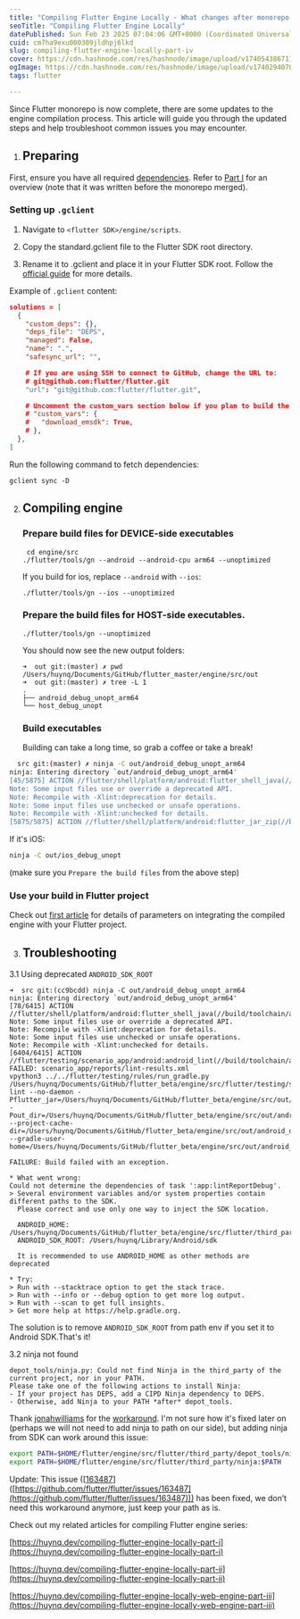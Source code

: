 ```yaml
---
title: "Compiling Flutter Engine Locally - What changes after monorepo (Part IV)"
seoTitle: "Compiling Flutter Engine Locally"
datePublished: Sun Feb 23 2025 07:04:06 GMT+0000 (Coordinated Universal Time)
cuid: cm7ha9exu000309jldhpj6lkd
slug: compiling-flutter-engine-locally-part-iv
cover: https://cdn.hashnode.com/res/hashnode/image/upload/v1740543867115/58712380-f0eb-44ed-99d1-80dd839deb76.webp
ogImage: https://cdn.hashnode.com/res/hashnode/image/upload/v1740294070058/3fb75603-a2c6-44bb-8673-7a77b5a1627a.jpeg
tags: flutter

---
```


Since Flutter monorepo is now complete, there are some updates to the engine compilation process. This article will guide you through the updated steps and help troubleshoot common issues you may encounter.

1. ## Preparing
    

First, ensure you have all required [dependencies](https://github.com/flutter/flutter/blob/master/engine/src/flutter/docs/contributing/Setting-up-the-Engine-development-environment.md#getting-dependencies). Refer to [Part I](https://huynq.dev/compiling-flutter-engine-locally-part-i) for an overview (note that it was written before the monorepo merged).

### Setting up `.gclient`

1. Navigate to `<flutter SDK>/engine/scripts`.
    
2. Copy the standard.gclient file to the Flutter SDK root directory.
    
3. Rename it to .gclient and place it in your Flutter SDK root. Follow the [official guide](https://github.com/flutter/flutter/blob/master/engine/README.md) for more details.
    

Example of `.gclient` content:

```json
solutions = [
  {
    "custom_deps": {},
    "deps_file": "DEPS",
    "managed": False,
    "name": ".",
    "safesync_url": "",

    # If you are using SSH to connect to GitHub, change the URL to:
    # git@github.com:flutter/flutter.git
    "url": "git@github.com:flutter/flutter.git",

    # Uncomment the custom_vars section below if you plan to build the web engine.
    # "custom_vars": {
    #   "download_emsdk": True,
    # },
  },
]
```

Run the following command to fetch dependencies:

```console
gclient sync -D
```

2. ## Compiling engine
    
    ### Prepare build files for DEVICE-side executables
    
    ```console
     cd engine/src
    ./flutter/tools/gn --android --android-cpu arm64 --unoptimized
    ```
    
    If you build for ios, replace `--android` with `--ios`:
    
    ```console
    ./flutter/tools/gn --ios --unoptimized
    ```
    
    ### Prepare the build files for HOST-side executables.
    
    ```console
    ./flutter/tools/gn --unoptimized
    ```
    
    You should now see the new output folders:
    
    ```console
    ➜  out git:(master) ✗ pwd
    /Users/huynq/Documents/GitHub/flutter_master/engine/src/out
    ➜  out git:(master) ✗ tree -L 1
    .
    ├── android_debug_unopt_arm64
    └── host_debug_unopt
    ```
    
    ### Build executables
    
    Building can take a long time, so grab a coffee or take a break!
    

```bash
  src git:(master) ✗ ninja -C out/android_debug_unopt_arm64
ninja: Entering directory `out/android_debug_unopt_arm64'
[45/5875] ACTION //flutter/shell/platform/android:flutter_shell_java(//build/toolchain/android:clang_arm64)
Note: Some input files use or override a deprecated API.
Note: Recompile with -Xlint:deprecation for details.
Note: Some input files use unchecked or unsafe operations.
Note: Recompile with -Xlint:unchecked for details.
[5875/5875] ACTION //flutter/shell/platform/android:flutter_jar_zip(//build/toolchain/android:clang_arm64)
```

If it's iOS:

```bash
ninja -C out/ios_debug_unopt
```

(make sure you `Prepare the build files` from the above step)

### Use your build in Flutter project

Check out [first article](https://huynq.dev/compiling-flutter-engine-locally-part-i) for details of parameters on integrating the compiled engine with your Flutter project.

3. ## Troubleshooting
    

3.1 Using deprecated `ANDROID_SDK_ROOT`

```console
➜  src git:(cc9bcdd) ninja -C out/android_debug_unopt_arm64
ninja: Entering directory `out/android_debug_unopt_arm64'
[78/6415] ACTION //flutter/shell/platform/android:flutter_shell_java(//build/toolchain/android:clang_arm64)
Note: Some input files use or override a deprecated API.
Note: Recompile with -Xlint:deprecation for details.
Note: Some input files use unchecked or unsafe operations.
Note: Recompile with -Xlint:unchecked for details.
[6404/6415] ACTION //flutter/testing/scenario_app/android:android_lint(//build/toolchain/android:clang_arm64)
FAILED: scenario_app/reports/lint-results.xml 
vpython3 ../../flutter/testing/rules/run_gradle.py /Users/huynq/Documents/GitHub/flutter_beta/engine/src/flutter/testing/scenario_app/android lint --no-daemon -Pflutter_jar=/Users/huynq/Documents/GitHub/flutter_beta/engine/src/out/android_debug_unopt_arm64/flutter.jar -Pout_dir=/Users/huynq/Documents/GitHub/flutter_beta/engine/src/out/android_debug_unopt_arm64/scenario_app --project-cache-dir=/Users/huynq/Documents/GitHub/flutter_beta/engine/src/out/android_debug_unopt_arm64/scenario_app/.gradle --gradle-user-home=/Users/huynq/Documents/GitHub/flutter_beta/engine/src/out/android_debug_unopt_arm64/scenario_app/.gradle

FAILURE: Build failed with an exception.

* What went wrong:
Could not determine the dependencies of task ':app:lintReportDebug'.
> Several environment variables and/or system properties contain different paths to the SDK.
  Please correct and use only one way to inject the SDK location.
  
  ANDROID_HOME: /Users/huynq/Documents/GitHub/flutter_beta/engine/src/flutter/third_party/android_tools/sdk
  ANDROID_SDK_ROOT: /Users/huynq/Library/Android/sdk
  
  It is recommended to use ANDROID_HOME as other methods are deprecated

* Try:
> Run with --stacktrace option to get the stack trace.
> Run with --info or --debug option to get more log output.
> Run with --scan to get full insights.
> Get more help at https://help.gradle.org.
```

The solution is to remove `ANDROID_SDK_ROOT` from path env if you set it to Android SDK.That's it!

3.2 ninja not found

```console
depot_tools/ninja.py: Could not find Ninja in the third_party of the current project, nor in your PATH.
Please take one of the following actions to install Ninja:
- If your project has DEPS, add a CIPD Ninja dependency to DEPS.
- Otherwise, add Ninja to your PATH *after* depot_tools.
```

Thank [jonahwilliams](https://github.com/jonahwilliams) for the [workaround](https://github.com/flutter/flutter/issues/163487#issuecomment-2673643365). I'm not sure how it's fixed later on (perhaps we will not need to add ninja to path on our side), but adding ninja from SDK can work around this issue:

```bash
export PATH=$HOME/flutter/engine/src/flutter/third_party/depot_tools/ninja:$PATH
export PATH=$HOME/flutter/engine/src/flutter/third_party/ninja:$PATH
```

Update: This issue (\[[163487](https://github.com/flutter/flutter/issues/163487)\]([https://github.com/flutter/flutter/issues/163487](https://github.com/flutter/flutter/issues/163487))) has been fixed, we don’t need this workaround anymore, just keep your path as is.

Check out my related articles for compiling Flutter engine series:

[https://huynq.dev/compiling-flutter-engine-locally-part-i](https://huynq.dev/compiling-flutter-engine-locally-part-i)

[https://huynq.dev/compiling-flutter-engine-locally-part-ii](https://huynq.dev/compiling-flutter-engine-locally-part-ii)

[https://huynq.dev/compiling-flutter-engine-locally-web-engine-part-iii](https://huynq.dev/compiling-flutter-engine-locally-web-engine-part-iii)